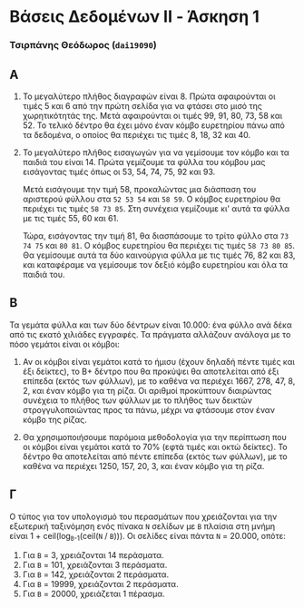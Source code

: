 # Βάσεις Δεδομένων II - Άσκηση 1
### Τσιρπάνης Θεόδωρος (`dai19090`)

## Α

1. Το μεγαλύτερο πλήθος διαγραφών είναι 8. Πρώτα αφαιρούνται οι τιμές 5 και 6 από την πρώτη σελίδα για να φτάσει στο μισό της χωρητικότητάς της. Μετά αφαιρούνται οι τιμές 99, 91, 80, 73, 58 και 52. Το τελικό δέντρο θα έχει μόνο έναν κόμβο ευρετηρίου πάνω από τα δεδομένα, ο οποίος θα περιέχει τις τιμές 8, 18, 32 και 40.

2. Το μεγαλύτερο πλήθος εισαγωγών για να γεμίσουμε τον κόμβο και τα παιδιά του είναι 14. Πρώτα γεμίζουμε τα φύλλα του κόμβου μας εισάγοντας τιμές όπως οι 53, 54, 74, 75, 92 και 93.

   Μετά εισάγουμε την τιμή 58, προκαλώντας μια διάσπαση του αριστερού φύλλου στα `52 53 54` και `58 59`. Ο κόμβος ευρετηρίου θα περιέχει τις τιμές `58 73 85`. Στη συνέχεια γεμίζουμε κι' αυτά τα φύλλα με τις τιμές 55, 60 και 61.

   Τώρα, εισάγοντας την τιμή 81, θα διασπάσουμε το τρίτο φύλλο στα `73 74 75` και `80 81`. Ο κόμβος ευρετηρίου θα περιέχει τις τιμές `58 73 80 85`. Θα γεμίσουμε αυτά τα δύο καινούργια φύλλα με τις τιμές 76, 82 και 83, και καταφέραμε να γεμίσουμε τον δεξιό κόμβο ευρετηρίου και όλα τα παιδιά του.

## Β

Τα γεμάτα φύλλα και των δύο δέντρων είναι 10.000: ένα φύλλο ανά δέκα από τις εκατό χιλιάδες εγγραφές. Τα πράγματα αλλάζουν ανάλογα με το πόσο γεμάτοι είναι οι κόμβοι:

1. Αν οι κόμβοι είναι γεμάτοι κατά το ήμισυ (έχουν δηλαδή πέντε τιμές και έξι δείκτες), το B+ δέντρο που θα προκύψει θα αποτελείται από έξι επίπεδα (εκτός των φύλλων), με το καθένα να περιέχει 1667, 278, 47, 8, 2, και έναν κόμβο για τη ρίζα. Οι αριθμοί προκύπτουν διαιρώντας συνέχεια το πλήθος των φύλλων με το πλήθος των δεικτών στρογγυλοποιώντας προς τα πάνω, μέχρι να φτάσουμε στον έναν κόμβο της ρίζας.

2. Θα χρησιμοποιήσουμε παρόμοια μεθοδολογία για την περίπτωση που οι κόμβοι είναι γεμάτοι κατά το 70% (εφτά τιμές και οκτώ δείκτες). Το δέντρο θα αποτελείται από πέντε επίπεδα (εκτός των φύλλων), με το καθένα να περιέχει 1250, 157, 20, 3, και έναν κόμβο για τη ρίζα.

## Γ

Ο τύπος για τον υπολογισμό του περασμάτων που χρειάζονται για την εξωτερική ταξινόμηση ενός πίνακα `N` σελίδων με `B` πλαίσια στη μνήμη είναι 1 + ceil(log<sub>`B`-1</sub>(ceil(`N` / `B`))). Οι σελίδες είναι πάντα `N` = 20.000, οπότε:

1. Για `B` = 3, χρειάζονται 14 περάσματα.
2. Για `B` = 101, χρειάζονται 3 περάσματα.
3. Για `B` = 142, χρειάζονται 2 περάσματα.
4. Για `B` = 19999, χρειάζονται 2 περάσματα.
5. Για `B` = 20000, χρειάζεται 1 πέρασμα.
